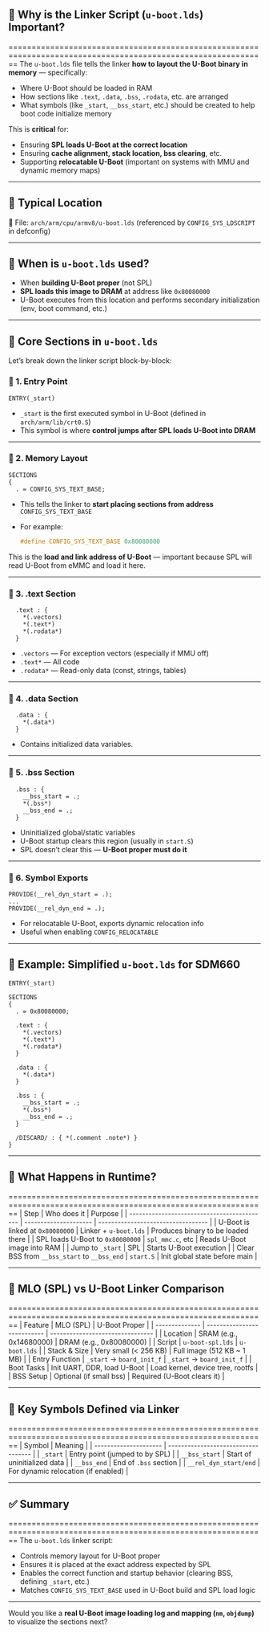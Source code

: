 ## 🔷 Why is the Linker Script (`u-boot.lds`) Important?
==============================================================================================================
The `u-boot.lds` file tells the linker **how to layout the U-Boot binary in memory** — specifically:

* Where U-Boot should be loaded in RAM
* How sections like `.text`, `.data`, `.bss`, `.rodata`, etc. are arranged
* What symbols (like `_start`, `__bss_start`, etc.) should be created to help boot code initialize memory

This is **critical** for:

* Ensuring **SPL loads U-Boot at the correct location**
* Ensuring **cache alignment, stack location, bss clearing**, etc.
* Supporting **relocatable U-Boot** (important on systems with MMU and dynamic memory maps)

---

## 🔷 Typical Location

📄 File: `arch/arm/cpu/armv8/u-boot.lds`
(referenced by `CONFIG_SYS_LDSCRIPT` in defconfig)

---

## 🔷 When is `u-boot.lds` used?

* When **building U-Boot proper** (not SPL)
* **SPL loads this image to DRAM** at address like `0x80080000`
* U-Boot executes from this location and performs secondary initialization (env, boot command, etc.)

---

## 🔷 Core Sections in `u-boot.lds`

Let’s break down the linker script block-by-block:

### 🔹 1. Entry Point

```ld
ENTRY(_start)
```

* `_start` is the first executed symbol in U-Boot (defined in `arch/arm/lib/crt0.S`)
* This symbol is where **control jumps after SPL loads U-Boot into DRAM**

---

### 🔹 2. Memory Layout

```ld
SECTIONS
{
  . = CONFIG_SYS_TEXT_BASE;
```

* This tells the linker to **start placing sections from address** `CONFIG_SYS_TEXT_BASE`
* For example:

  ```c
  #define CONFIG_SYS_TEXT_BASE 0x80080000
  ```

This is the **load and link address of U-Boot** — important because SPL will read U-Boot from eMMC and load it here.

---

### 🔹 3. .text Section

```ld
  .text : {
    *(.vectors)
    *(.text*)
    *(.rodata*)
  }
```

* `.vectors` — For exception vectors (especially if MMU off)
* `.text*` — All code
* `.rodata*` — Read-only data (const, strings, tables)

---

### 🔹 4. .data Section

```ld
  .data : {
    *(.data*)
  }
```

* Contains initialized data variables.

---

### 🔹 5. .bss Section

```ld
  .bss : {
    __bss_start = .;
    *(.bss*)
    __bss_end = .;
  }
```

* Uninitialized global/static variables
* U-Boot startup clears this region (usually in `start.S`)
* SPL doesn’t clear this — **U-Boot proper must do it**

---

### 🔹 6. Symbol Exports

```ld
PROVIDE(__rel_dyn_start = .);
...
PROVIDE(__rel_dyn_end = .);
```

* For relocatable U-Boot, exports dynamic relocation info
* Useful when enabling `CONFIG_RELOCATABLE`

---

## 🔷 Example: Simplified `u-boot.lds` for SDM660

```ld
ENTRY(_start)

SECTIONS
{
  . = 0x80080000;

  .text : {
    *(.vectors)
    *(.text*)
    *(.rodata*)
  }

  .data : {
    *(.data*)
  }

  .bss : {
    __bss_start = .;
    *(.bss*)
    __bss_end = .;
  }

  /DISCARD/ : { *(.comment .note*) }
}
```

---

## 🔷 What Happens in Runtime?
==============================================================================================================
| Step                                        | Who does it           | Purpose                            |
| ------------------------------------------- | --------------------- | ---------------------------------- |
| U-Boot is linked at `0x80080000`            | Linker + `u-boot.lds` | Produces binary to be loaded there |
| SPL loads U-Boot to `0x80080000`            | `spl_mmc.c`, etc      | Reads U-Boot image into RAM        |
| Jump to `_start`                            | SPL                   | Starts U-Boot execution            |
| Clear BSS from `__bss_start` to `__bss_end` | `start.S`             | Init global state before main      |

---

## 🔷 MLO (SPL) vs U-Boot Linker Comparison
==============================================================================================================
| Feature        | MLO (SPL)                   | U-Boot Proper                    |
| -------------- | --------------------------- | -------------------------------- |
| Location       | SRAM (e.g., 0x14680000)     | DRAM (e.g., 0x80080000)          |
| Script         | `u-boot-spl.lds`            | `u-boot.lds`                     |
| Stack & Size   | Very small (< 256 KB)       | Full image (512 KB \~ 1 MB)      |
| Entry Function | `_start` → `board_init_f`   | `_start` → `board_init_f`        |
| Boot Tasks     | Init UART, DDR, load U-Boot | Load kernel, device tree, rootfs |
| BSS Setup      | Optional (if small bss)     | Required (U-Boot clears it)      |

---

## 🔷 Key Symbols Defined via Linker
==============================================================================================================
| Symbol                | Meaning                             |
| --------------------- | ----------------------------------- |
| `_start`              | Entry point (jumped to by SPL)      |
| `__bss_start`         | Start of uninitialized data         |
| `__bss_end`           | End of `.bss` section               |
| `__rel_dyn_start/end` | For dynamic relocation (if enabled) |

---

## ✅ Summary
==============================================================================================================
The `u-boot.lds` linker script:

* Controls memory layout for U-Boot proper
* Ensures it is placed at the exact address expected by SPL
* Enables the correct function and startup behavior (clearing BSS, defining `_start`, etc.)
* Matches `CONFIG_SYS_TEXT_BASE` used in U-Boot build and SPL load logic

---

Would you like a **real U-Boot image loading log and mapping (`nm`, `objdump`)** to visualize the sections next?
